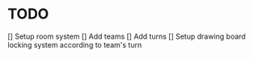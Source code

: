 # TODO

[] Setup room system
[] Add teams
[] Add turns
[] Setup drawing board locking system according to team's turn
